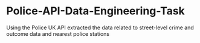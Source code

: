 # Police-API-Data-Engineering-Task
Using the Police UK API extracted the data related to street-level crime and outcome data and nearest police stations
